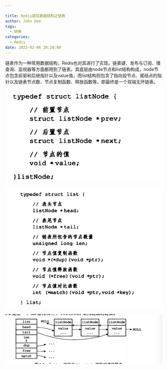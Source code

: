 ```yaml
---

title: Redis底层数据结构之链表
author: John Doe
tags:
  - 链表
categories:
  - Redis
date: 2022-02-06 20:28:00
---
```


链表作为一种常用数据结构，Redis也对其进行了实现。链表键、发布与订阅、慢查询、监视器等方面都用到了链表。其底层由node节点和list结构构成，node节点包含前驱和后继指针以及value值，而list结构则包含了指向投节点、尾结点的指针以及链表节点数、节点复制函数、释放函数等。即最终是一个双端无环链表。


  
 ![upload successful](../images/pasted-25.png)
 
 ![upload successful](../images/pasted-26.png)
 
 ![upload successful](../images/pasted-24.png)